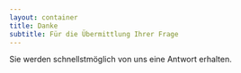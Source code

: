 ```yaml
---
layout: container
title: Danke
subtitle: Für die Übermittlung Ihrer Frage
---
```


Sie werden schnellstmöglich von uns eine Antwort erhalten.
